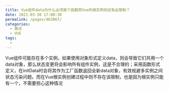 ```yaml
---
title: Vue组件data为什么必须是个函数而Vue的根实例则没有此限制？
date: 2021-03-30 17:00:30
permalink: /pages/46306f/
categories:
  - 面试
  - VUE
tags:
  - 
---
```

Vue组件可能存在多个实例，如果使用对象形式定义data，则会导致它们共用一个data对象，那么状态变更将会影响所有组件实例，这是不合理的；采用函数形式定义，在initData时会将其作为工厂函数返回全新data对象，有效规避多实例之间状态污染问题。而在Vue根实例创建过程中则不存在该限制，也是因为根实例只能有一个，不需要担心这种情况